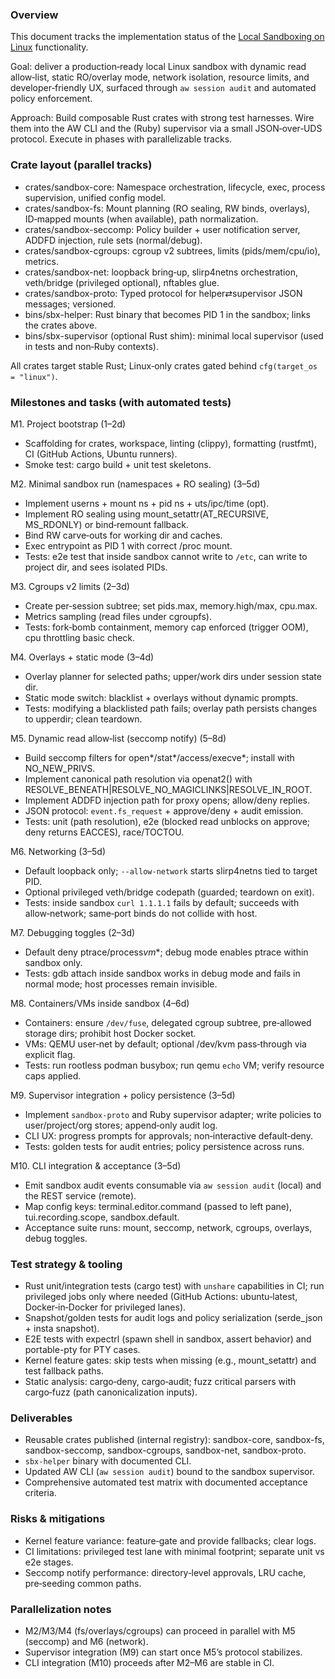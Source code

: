### Overview

This document tracks the implementation status of the [Local Sandboxing on Linux](./Local%20Sandboxing%20on%20Linux.md) functionality.

Goal: deliver a production‑ready local Linux sandbox with dynamic read allow‑list, static RO/overlay mode, network isolation, resource limits, and developer‑friendly UX, surfaced through `aw session audit` and automated policy enforcement.

Approach: Build composable Rust crates with strong test harnesses. Wire them into the AW CLI and the (Ruby) supervisor via a small JSON‑over‑UDS protocol. Execute in phases with parallelizable tracks.

### Crate layout (parallel tracks)

- crates/sandbox-core: Namespace orchestration, lifecycle, exec, process supervision, unified config model.
- crates/sandbox-fs: Mount planning (RO sealing, RW binds, overlays), ID‑mapped mounts (when available), path normalization.
- crates/sandbox-seccomp: Policy builder + user notification server, ADDFD injection, rule sets (normal/debug).
- crates/sandbox-cgroups: cgroup v2 subtrees, limits (pids/mem/cpu/io), metrics.
- crates/sandbox-net: loopback bring‑up, slirp4netns orchestration, veth/bridge (privileged optional), nftables glue.
- crates/sandbox-proto: Typed protocol for helper⇄supervisor JSON messages; versioned.
- bins/sbx-helper: Rust binary that becomes PID 1 in the sandbox; links the crates above.
- bins/sbx-supervisor (optional Rust shim): minimal local supervisor (used in tests and non‑Ruby contexts).

All crates target stable Rust; Linux‑only crates gated behind `cfg(target_os = "linux")`.

### Milestones and tasks (with automated tests)

M1. Project bootstrap (1–2d)

- Scaffolding for crates, workspace, linting (clippy), formatting (rustfmt), CI (GitHub Actions, Ubuntu runners).
- Smoke test: cargo build + unit test skeletons.

M2. Minimal sandbox run (namespaces + RO sealing) (3–5d)

- Implement userns + mount ns + pid ns + uts/ipc/time (opt).
- Implement RO sealing using mount_setattr(AT_RECURSIVE, MS_RDONLY) or bind‑remount fallback.
- Bind RW carve‑outs for working dir and caches.
- Exec entrypoint as PID 1 with correct /proc mount.
- Tests: e2e test that inside sandbox cannot write to `/etc`, can write to project dir, and sees isolated PIDs.

M3. Cgroups v2 limits (2–3d)

- Create per‑session subtree; set pids.max, memory.high/max, cpu.max.
- Metrics sampling (read files under cgroupfs).
- Tests: fork‑bomb containment, memory cap enforced (trigger OOM), cpu throttling basic check.

M4. Overlays + static mode (3–4d)

- Overlay planner for selected paths; upper/work dirs under session state dir.
- Static mode switch: blacklist + overlays without dynamic prompts.
- Tests: modifying a blacklisted path fails; overlay path persists changes to upperdir; clean teardown.

M5. Dynamic read allow‑list (seccomp notify) (5–8d)

- Build seccomp filters for open*/stat*/access/execve\*; install with NO_NEW_PRIVS.
- Implement canonical path resolution via openat2() with RESOLVE_BENEATH|RESOLVE_NO_MAGICLINKS|RESOLVE_IN_ROOT.
- Implement ADDFD injection path for proxy opens; allow/deny replies.
- JSON protocol: `event.fs_request` + approve/deny + audit emission.
- Tests: unit (path resolution), e2e (blocked read unblocks on approve; deny returns EACCES), race/TOCTOU.

M6. Networking (3–5d)

- Default loopback only; `--allow-network` starts slirp4netns tied to target PID.
- Optional privileged veth/bridge codepath (guarded; teardown on exit).
- Tests: inside sandbox `curl 1.1.1.1` fails by default; succeeds with allow‑network; same‑port binds do not collide with host.

M7. Debugging toggles (2–3d)

- Default deny ptrace/process*vm*\*; debug mode enables ptrace within sandbox only.
- Tests: gdb attach inside sandbox works in debug mode and fails in normal mode; host processes remain invisible.

M8. Containers/VMs inside sandbox (4–6d)

- Containers: ensure `/dev/fuse`, delegated cgroup subtree, pre‑allowed storage dirs; prohibit host Docker socket.
- VMs: QEMU user‑net by default; optional /dev/kvm pass‑through via explicit flag.
- Tests: run rootless podman busybox; run qemu `echo` VM; verify resource caps applied.

M9. Supervisor integration + policy persistence (3–5d)

- Implement `sandbox-proto` and Ruby supervisor adapter; write policies to user/project/org stores; append‑only audit log.
- CLI UX: progress prompts for approvals; non‑interactive default‑deny.
- Tests: golden tests for audit entries; policy persistence across runs.

M10. CLI integration & acceptance (3–5d)

- Emit sandbox audit events consumable via `aw session audit` (local) and the REST service (remote).
- Map config keys: terminal.editor.command (passed to left pane), tui.recording.scope, sandbox.default.
- Acceptance suite runs: mount, seccomp, network, cgroups, overlays, debug toggles.

### Test strategy & tooling

- Rust unit/integration tests (cargo test) with `unshare` capabilities in CI; run privileged jobs only where needed (GitHub Actions: ubuntu‑latest, Docker‑in‑Docker for privileged lanes).
- Snapshot/golden tests for audit logs and policy serialization (serde_json + insta snapshot).
- E2E tests with expectrl (spawn shell in sandbox, assert behavior) and portable-pty for PTY cases.
- Kernel feature gates: skip tests when missing (e.g., mount_setattr) and test fallback paths.
- Static analysis: cargo‑deny, cargo‑audit; fuzz critical parsers with cargo‑fuzz (path canonicalization inputs).

### Deliverables

- Reusable crates published (internal registry): sandbox-core, sandbox-fs, sandbox-seccomp, sandbox-cgroups, sandbox-net, sandbox-proto.
- `sbx-helper` binary with documented CLI.
- Updated AW CLI (`aw session audit`) bound to the sandbox supervisor.
- Comprehensive automated test matrix with documented acceptance criteria.

### Risks & mitigations

- Kernel feature variance: feature‑gate and provide fallbacks; clear logs.
- CI limitations: privileged test lane with minimal footprint; separate unit vs e2e stages.
- Seccomp notify performance: directory‑level approvals, LRU cache, pre‑seeding common paths.

### Parallelization notes

- M2/M3/M4 (fs/overlays/cgroups) can proceed in parallel with M5 (seccomp) and M6 (network).
- Supervisor integration (M9) can start once M5’s protocol stabilizes.
- CLI integration (M10) proceeds after M2–M6 are stable in CI.
